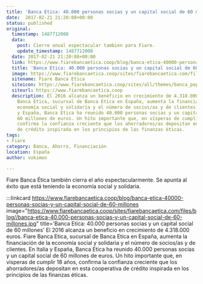 ```yaml
---
title: 'Banca Etica: 40.000 personas socias y un capital social de 60 millones'
date:  2017-02-21 21:20:08+00:00
status: published
original:
  timestamp: 1487712008
  data:
    post: Cierre anual espectacular tambien para Fiare.
    update_timestamp: 1487712008
  date: 2017-02-21 21:20:08+00:00
  link: https://www.fiarebancaetica.coop/blog/banca-etica-40000-personas-socias-y-un-capital-social-de-60-millones
  title: 'Banca Etica: 40.000 personas socias y un capital social de 60 millones'
  image: https://www.fiarebancaetica.coop/sites/fiarebancaetica.com/files/blog//banca-etica-40.000-personas-socias-y-un-capital-social-de-60-millones.jpg
  sitename: Fiare Banca Etica
  siteicon: https://www.fiarebancaetica.coop/sites/all/themes/banca_popolare_etica/favicon.ico
  siteurl: https://www.fiarebancaetica.coop
  description: El 2016 alcanza un beneficio en crecimiento de 4.318.000 euros. Fiare
    Banca Etica, sucursal de Banca Etica en España, aumenta la financiación de la
    economía social y solidaria y el número de socios/as y de clientes. En Italia
    y España, Banca Etica ha reunido 40.000 personas socias y un capital social de
    60 millones de euros. Un hito importante que, en vísperas de cumplir 18 años,
    confirma la confianza creciente que los ahorradores/as depositan en esta cooperativa
    de crédito inspirada en los principios de las finanzas éticas.
tags:
- Fiare
category: Banca, Ahorro, Financiación
location: España
author: vokimon

---
```

Fiare Banca Ética también cierra el año espectacularmente.
Se apunta al éxito que está teniendo la economía social y solidaria.

:::linkcard https://www.fiarebancaetica.coop/blog/banca-etica-40000-personas-socias-y-un-capital-social-de-60-millones image="https://www.fiarebancaetica.coop/sites/fiarebancaetica.com/files/blog//banca-etica-40.000-personas-socias-y-un-capital-social-de-60-millones.jpg" title='Banca Etica: 40.000 personas socias y un capital social de 60 millones'
    El 2016 alcanza un beneficio en crecimiento de 4.318.000 euros. Fiare Banca Etica, sucursal de Banca Etica en España, aumenta la financiación de la economía social y solidaria y el número de socios/as y de clientes. En Italia y España, Banca Etica ha reunido 40.000 personas socias y un capital social de 60 millones de euros. Un hito importante que, en vísperas de cumplir 18 años, confirma la confianza creciente que los ahorradores/as depositan en esta cooperativa de crédito inspirada en los principios de las finanzas éticas.

